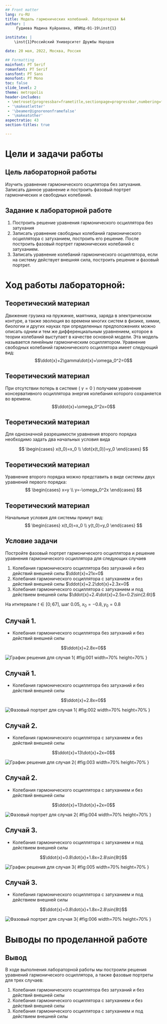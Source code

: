 ```yaml
---
## Front matter
lang: ru-RU
title: Модель гармонических колебаний. Лабораторная №4
author: |
	 Гудиева Мадина Куйраевна, НПИбд-01-19\inst{1}

institute: |
	\inst{1}Российский Университет Дружбы Народов

date: 20 мая, 2022, Москва, Россия

## Formatting
mainfont: PT Serif
romanfont: PT Serif
sansfont: PT Sans
monofont: PT Mono
toc: false
slide_level: 2
theme: metropolis
header-includes: 
 - \metroset{progressbar=frametitle,sectionpage=progressbar,numbering=fraction}
 - '\makeatletter'
 - '\beamer@ignorenonframefalse'
 - '\makeatother'
aspectratio: 43
section-titles: true

---
```


# Цели и задачи работы

## Цель лабораторной работы

Изучить уравнение гармонического осцилятора без затухания. Записать данное уравнение и построить фазовый портрет гармонических и свободных колебаний. 

## Задание к лабораторной работе

1.	Построить решение уравнения гармонического осциллятора без затухания
2.	Записать уравнение свободных колебаний гармонического осциллятора с затуханием, построить его решение. После построить фазовый портрет гармонических колебаний с затуханием.
3.	Записать уравнение колебаний гармонического осциллятора, если на систему действует внешняя сила, построить решение и фазовый портрет.

# Ход работы лабораторной:

## Теоретический материал 

Движение грузика на пружинке, маятника, заряда в электрическом контуре, а также эволюция во времени многих систем в физике, химии, биологии и других науках при определенных предположениях можно описать одним и тем же дифференциальным уравнением, которое в теории колебаний выступает в качестве основной модели. Эта модель называется линейным гармоническим осциллятором.
Уравнение свободных колебаний гармонического осциллятора имеет следующий вид:
$$\ddot{x}+2\gamma\dot{x}+\omega_0^2=0$$

## Теоретический материал 

При отсутствии потерь в системе ( $\gamma=0$ ) получаем уравнение консервативного осциллятора энергия колебания которого сохраняется во времени.
$$\ddot{x}+\omega_0^2x=0$$


## Теоретический материал 

Для однозначной разрешимости уравнения второго порядка необходимо задать два начальных условия вида
 
$$
 \begin{cases}
	x(t_0)=x_0
	\\   
	\dot{x(t_0)}=y_0
 \end{cases}
$$

## Теоретический материал 

Уравнение второго порядка можно представить в виде системы двух уравнений первого порядка:
$$
 \begin{cases}
	x=y
	\\   
	y=-\omega_0^2x
 \end{cases}
$$

## Теоретический материал 

Начальные условия для системы примут вид:
$$
 \begin{cases}
	x(t_0)=x_0
	\\   
	y(t_0)=y_0
 \end{cases}
$$


## Условие задачи

Постройте фазовый портрет гармонического осциллятора и решение уравнения гармонического осциллятора для следующих случаев 

1. Колебания гармонического осциллятора без затуханий и без действий внешней силы $\ddot{x}+21x=0$
2. Колебания гармонического осциллятора c затуханием и без действий внешней силы $\ddot{x}+2.2\dot{x}+2.3x=0$
3. Колебания гармонического осциллятора c затуханием и под действием внешней силы $\ddot{x}+2.4\dot{x}+2.5x=0.2\sin{2.6t}$

На итнтервале $t \in [ 0;67 ]$, шаг 0.05, $x_0=-0.8, y_0=0.8$


## Случай 1. 
* Колебания гармонического осциллятора без затуханий и без действий внешней силы

$$\ddot{x}+2.8x=0$$

![График решения для случая 1](image/01.png){ #fig:001 width=70% height=70% }

## Случай 1. 
*  Колебания гармонического осциллятора без затуханий и без действий внешней силы

$$\ddot{x}+2.8x=0$$

![Фазовый портрет для случая 1](image/02.png){ #fig:002 width=70% height=70% }

## Случай 2. 
*  Колебания гармонического осциллятора c затуханием и без действий внешней силы

$$\ddot{x}+13\dot{x}+2x=0$$

![График решения для случая 2](image/03.png){ #fig:003 width=70% height=70% }

## Случай 2. 
*  Колебания гармонического осциллятора c затуханием и без действий внешней силы

$$\ddot{x}+13\dot{x}+2x=0$$

![Фазовый портрет для случая 2](image/04.png){ #fig:004 width=70% height=70% }

## Случай 3. 
*  Колебания гармонического осциллятора c затуханием и под действием внешней силы

$$\ddot{x}+0.8\dot{x}+1.8x=2.8\sin{8t}$$

![График решения для случая 3](image/05.png){ #fig:005 width=70% height=70% }

## Случай 3. 
*  Колебания гармонического осциллятора c затуханием и под действием внешней силы

$$\ddot{x}+0.8\dot{x}+1.8x=2.8\sin{8t}$$

![Фазовый портрет для случая 3](image/06.png){ #fig:006 width=70% height=70% }

# Выводы по проделанной работе

## Вывод

В ходе выполнения лабораторной работы мы построили решения уравнений гармонического осциллятора, а также фазовые портреты для трех случаев:
1. Колебания гармонического осциллятора без затуханий и без действий внешней силы
2. Колебания гармонического осциллятора c затуханием и без действий внешней силы
3. Колебания гармонического осциллятора c затуханием и под действием внешней силы
